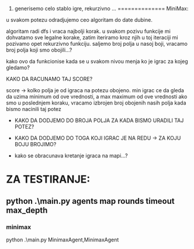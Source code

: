 1. generisemo celo stablo igre, rekurzivno ... 
==============
MiniMax:

u svakom potezu odradjujemo ceo algoritam do date dubine.

algoritam radi dfs i vraca najbolji korak.
u svakom pozivu funkcije mi dohvatamo sve legalne korake, zatim iteriramo kroz njih
   u toj iteraciji mi pozivamo opet rekurzivno funkciju. 
   saljemo broj polja u nasoj boji, vracamo broj polja koji smo obojili...?

kako ovo da funkcionise kada se u svakom nivou menja ko je igrac za kojeg gledamo?


KAKO DA RACUNAMO TAJ SCORE?

score -> kolko polja je od igraca na potezu obojeno.
min igrac ce da gleda da uzima minimum od ove vrednosti, a max maximum od ove vrednosti
ako smo u poslednjem koraku, vracamo izbrojen broj obojenih nasih polja kada bismo nacinili taj potez
   - KAKO DA DODJEMO DO BROJA POLJA ZA KADA BISMO URADILI TAJ POTEZ?
   - KAKO DA DODJEMO DO TOGA KOJI IGRAC JE NA REDU -> ZA KOJU BOJU BROJIMO?

   - kako se obracunava kretanje igraca na mapi...?



# ZA TESTIRANJE:
## python .\main.py agents map rounds timeout max_depth


### minimax
python .\main.py MinimaxAgent,MinimaxAgent












